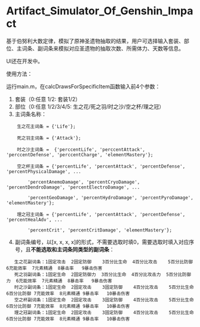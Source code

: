 # Artifact_Simulator_Of_Genshin_Impact
基于伯努利大数定律，模拟了原神圣遗物抽取的结果，用户可选择输入套装、部位、主词条、副词条来模拟对应圣遗物的抽取次数、所需体力、天数等信息。

UI还在开发中。

使用方法：

运行main.m，在calcDrawsForSpecificItem函数输入前4个参数：

1. 套装（0:任意  1/2: 套装1/2）
2. 部位（0:任意  1/2/3/4/5: 生之花/死之羽/时之沙/空之杯/理之冠）
3. 主词条名称：
```
    生之花主词条 = {'Life'};
   
    死之羽主词条 = {'Attack'};
   
    时之沙主词条 =  {'perccentLife', 'perccentAttack', 'perccentDefense', 'perccentCharge', 'elementMastery'};
   
    空之杯主词条 = {'percentLife', 'percentAttack', 'percentDefense', 'percentPhysicalDamage', ...
   
        'percentAnemoDamage', 'percentCryoDamage', 'percentDendroDamage', 'percentElectroDamage', ...
   
        'percentGeoDamage', 'percentHydroDamage', 'percentPyroDamage', 'elementMastery'};
   
    理之冠主词条 = {'percentLife', 'percentAttack', 'percentDefense', 'percentHealAdv', ...
   
        'percentCrit', 'percentCritDamage', 'elementMastery'};
```
4. 副词条编号，以[x, x, x, x]的形式，不需要选取时填0，需要选取时填入对应序号，且**不能选取和主词条同类型的副词条**：
```
   生之花副词条：1固定攻击  2固定防御    3百分比生命  4百分比攻击    5百分比防御   6充能效率  7元素精通  8暴击率   9暴击伤害
   死之羽副词条：1固定生命  2固定防御力  3百分比生命  4百分比攻击力  5百分比防御力  6充能效率  7元素精通  8暴击率   9暴击伤害
   时之沙副词条：1固定生命  2固定攻击    3固定防御    4百分比攻击    5百分比生命   6百分比防御 7充能效率  8元素精通 9暴击率   10暴击伤害
   空之杯副词条：1固定生命  2固定攻击    3固定防御    4百分比攻击    5百分比生命   6百分比防御 7充能效率  8元素精通 9暴击率   10暴击伤害
   理之冠副词条：1固定生命  2固定攻击    3固定防御    4百分比攻击    5百分比生命   6百分比防御 7充能效率  8元素精通 9暴击率   10暴击伤害
```
